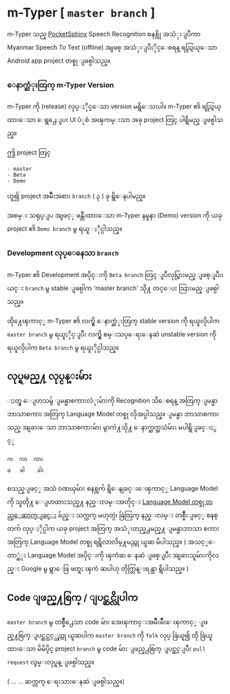 # m-Typer [ `master branch` ]

m-Typer သည္ [PocketSphinx](http://cmusphinx.sourceforge.net/wiki/tutorialandroid) Speech Recognition စနစ္ကို အသံုးျပဳကာ Myanmar Speech To Text (offline) အျဖစ္ အသံုးျပဳႏိုင္ေစရန္ ရည္ရြယ္ေသာ Android app project တစ္ခု ျဖစ္ပါသည္။

### ေနာက္ဆံုးထြက္ m-Typer Version

m-Typer ကို (release) လုပ္ႏိုင္ေသာ version မရွိေသးပါ။ m-Typer ၏ ရည္ရြယ္ထားေသာ ေရွ႕ေျပး UI ပံုစံ အၾကမ္းသာ အခု project တြင္ ပါရွိမည္ ျဖစ္ပါသည္။ 

ဤ project တြင္ 
```
- master
- Beta
- Demo 
```
ဟူ၍ project အမ်ိဳးအစား `branch` ( ၃ ) ခု ရွိေနပါမည္။

အစမ္း သရုပ္ျပ အျဖင့္ ဖန္တီးထားေသာ m-Typer  နမူနာ (Demo) version ကို ယခု project ၏ `Demo branch` မွ ရယူ ႏိုင္ပါသည္။ 

### Development လုပ္ေနေသာ `branch`

m-Typer ၏ Development အပိုင္းကို `Beta branch` တြင္ ျပဳလုပ္သြားမည္ ျဖစ္ျပီး၊ ယင္း `branch` မွ stable ျဖစ္ပါက 'master branch' သို႔ တင္ေပး သြားမည္ ျဖစ္ပါသည္။

ထို႔ေၾကာင့္ m-Typer ၏ လက္ရွိ ေနာက္ဆံုးထြက္ stable version ကို ရယူလိုပါက `master branch` မွ ရယူႏိုင္ျပီး လက္ရွိ စမ္းသပ္ေရးေနဆဲ unstable version ကို ရယူလိုပါက `Beta branch` မွ ရယူႏိုင္ပါသည္။ 

## လုပ္ရမည္႔ လုပ္ငန္းမ်ား

ႏႈတ္မွ ေျပာသမ်ွ ျမန္မာစကားလံုးမ်ားကို Recognition သိေစရန္ အတြက္ ျမန္မာဘာသာစကား အတြက္ Language Model တစ္ခု လိုအပ္ပါသည္။ ျမန္မာ ဘာသာစကားသည္ အျခားေသာ ဘာသာစကားမ်ား မွာကဲ႔သို႔ ေနာက္ဆက္အသံမ်ား မပါရွိျခင္းႏွင့္ 
```
က  ကာ  ကား 
ခ   ခါ    ခါး
```

စသည္ျဖင့္ အသံ ၀ဏၰမ်ား စနစ္တက် ရွိေနျခင္းေၾကာင့္ Language Model ကို သူတို႔ ေျပာထားသည္႔ နည္းလမ္းအတိုင္း [Language Model တစ္ခု တည္ေဆာက္ျခင္း](https://cmusphinx.github.io/wiki/tutoriallm/) ခ်ည္း သက္သက္ မဟုတ္ပဲ၊ ခြဲထြက္ နည္းလမ္း တစ္မ်ိဳးျဖင့္ စနစ္တက် လုပ္ႏိုင္ပါက ယခု project အတြက္ အသံုးတည္႕မည္႔ ျမန္မာဘာသာ စကားအတြက္ Language Model တစ္ခု ရရွိလာလိမ္႔မည္ဟု ယူဆ မိပါသည္။ ( အသင့္ေတာ္ဆံုး Language Model အပိုင္းကို ၾကံဆ ေနဆဲ ျဖစ္ျပီး အျခားသူမ်ားကိုလည္း Google မွ ရွာေဖြ ဖတ္ရႈ ၾကံ ဆပါဟု တိုက္တြန္းရန္သာ ရွိပါသည္။ ) 


## Code ျဖည္႔စြက္ /  ျပင္ဆင္လိုပါက 

`master branch` မွ တစ္ခ်ိဳ႕ေသာ code မ်ား အေၾကာင္းအမ်ိဳးမ်ိဳးေၾကာင့္ ျဖည္႔စြက္ ျပင္ဆင္သင့္သည္ဟု ယူဆပါက `master branch` ကို `folk` လုပ္ ခြဲယူ၍ ထို ခြဲယူထားေသာ  မိမိပိုင္ project `branch`  မွ code မ်ား ျဖည္႕စြက္ ျပင္ဆင္ျပီး `pull request` လွမ္းလုပ္ရန္ ျဖစ္ပါသည္။ 


( ... ... ဆက္လက္ ေရးသားေနဆဲ ျဖစ္ပါသည္။) 
